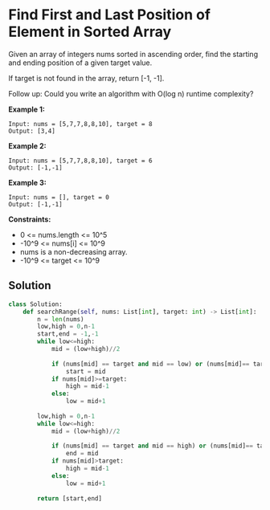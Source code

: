 <h1>Find First and Last Position of Element in Sorted Array</h1>

<p>
Given an array of integers nums sorted in ascending order, find the starting and ending position of a given target value.

If target is not found in the array, return [-1, -1].

Follow up: Could you write an algorithm with O(log n) runtime complexity?

<b>Example 1:</b>

    Input: nums = [5,7,7,8,8,10], target = 8
    Output: [3,4]
    
<b>Example 2:</b>

    Input: nums = [5,7,7,8,8,10], target = 6
    Output: [-1,-1]
    
<b>Example 3:</b>

    Input: nums = [], target = 0
    Output: [-1,-1]

<b>Constraints:</b>

- 0 <= nums.length <= 10^5
- -10^9 <= nums[i] <= 10^9
- nums is a non-decreasing array.
- -10^9 <= target <= 10^9

<h2>Solution</h2>

```python
class Solution:
    def searchRange(self, nums: List[int], target: int) -> List[int]:
        n = len(nums)
        low,high = 0,n-1
        start,end = -1,-1
        while low<=high:
            mid = (low+high)//2
            
            if (nums[mid] == target and mid == low) or (nums[mid]== target and nums[mid-1]< target):
                start = mid
            if nums[mid]>=target:
                high = mid-1
            else:
                low = mid+1
        
        low,high = 0,n-1
        while low<=high:
            mid = (low+high)//2
            
            if (nums[mid] == target and mid == high) or (nums[mid]== target and nums[mid+1] > target):
                end = mid
            if nums[mid]>target:
                high = mid-1
            else:
                low = mid+1
        
        return [start,end]
```
